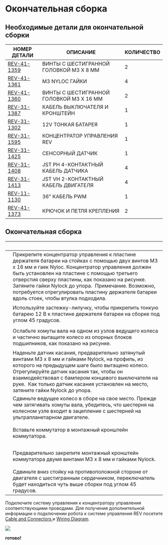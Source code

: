 # Окончательная сборка

## Необходимые детали для окончательной сборки

| **НОМЕР ДЕТАЛИ**                                                             | **ОПИСАНИЕ**                             | **КОЛИЧЕСТВО** |
| ---------------------------------------------------------------------------- | ---------------------------------------- | -------------- |
| [REV-41-1359](https://www.revrobotics.com/rev-41-1359/)                      | ВИНТЫ С ШЕСТИГРАННОЙ ГОЛОВКОЙ M3 X 8 ММ  | 2              |
| [REV-41-1361](https://www.revrobotics.com/rev-41-1361/)                      | M3 NYLOC ГАЙКИ                           | 4              |
| [REV-41-1360](https://www.revrobotics.com/rev-41-1360/)                      | ВИНТЫ С ШЕСТИГРАННОЙ ГОЛОВКОЙ M3 X 16 ММ | 2              |
| [REV-31-1387](https://www.revrobotics.com/rev-31-1387/)                      | КАБЕЛЬ ВЫКЛЮЧАТЕЛЯ И КРОНШТЕЙН           | 1              |
| [REV-31-1302](https://www.revrobotics.com/rev-31-1302/)                      | 12V ТОНКАЯ БАТАРЕЯ                       | 1              |
| [REV-31-1595](https://www.revrobotics.com/rev-31-1595/)                      | КОНЦЕНТРАТОР УПРАВЛЕНИЯ REV              | 1              |
| [REV-31-1425](https://www.revrobotics.com/rev-31-1425/)                      | СЕНСОРНЫЙ ДАТЧИК                         | 1              |
| [REV-31-1408](https://www.revrobotics.com/jst-ph-4-pin-sensor-cable-4-pack/) | JST PH 4-КОНТАКТНЫЙ КАБЕЛЬ ДАТЧИКА       | 4              |
| [REV-31-1413](https://www.revrobotics.com/jst-vh-2-pin-motor-cable-4-pack/)  | JST VH 2-КОНТАКТНЫЙ КАБЕЛЬ ДВИГАТЕЛЯ     | 4              |
| [REV-11-1130](https://www.revrobotics.com/rev-11-1130/)                      | 36" КАБЕЛЬ PWM                           | 1              |
| [REV-41-1373](https://www.revrobotics.com/rev-41-1373/)                      | КРЮЧОК И ПЕТЛЯ КРЕПЛЕНИЯ                 | 2              |

## Окончательная сборка

| ​                                                                                                                                                                                                                                                                                                                                     | ​                                                                                                                                                                                                                                                                                                                                                                                                              |
| ------------------------------------------------------------------------------------------------------------------------------------------------------------------------------------------------------------------------------------------------------------------------------------------------------------------------------------- | -------------------------------------------------------------------------------------------------------------------------------------------------------------------------------------------------------------------------------------------------------------------------------------------------------------------------------------------------------------------------------------------------------------- |
| <p>​</p><p><img src="https://2589213514-files.gitbook.io/~/files/v0/b/gitbook-legacy-files/o/assets%2F-M5yw0n8IneF5-9ybLjT%2F-MMScM2f6ycFOkfA0ZAD%2F-MMSclByZESqaaS2cq_F%2FSKV3%20-%20Class%20Bot_Add%20Control%20hub.svg?alt=media&#x26;token=de29f269-0e10-429b-a647-3fdb456d5403" alt="" data-size="original"></p>                 | Прикрепите концентратор управления к пластине держателя батареи на стойках с помощью двух винтов M3 x 16 мм и гаек Nyloc. Концентратор управления должен быть установлен на пластине с помощью третьего отверстия сверху пластины, как показано на рисунке. Затяните гайки Nylock до упора. ​ Примечание. Возможно, потребуется отрегулировать пластину держателя батареи вдоль стоек, чтобы втулка подходила. |
| <p>​</p><p><img src="https://2589213514-files.gitbook.io/~/files/v0/b/gitbook-legacy-files/o/assets%2F-M5yw0n8IneF5-9ybLjT%2F-MMScM2f6ycFOkfA0ZAD%2F-MMSchqV2d0j16yW8E0f%2FSKV3%20-%20Class%20Bot_Add%20Battery.svg?alt=media&#x26;token=5eaa474f-254e-47ca-8e97-1850f48f1f06" alt="" data-size="original"></p>                       | Используйте застежку-липучку, чтобы прикрепить тонкую батарею 12 В к пластине держателя батареи на сборке под углом 45 градусов.                                                                                                                                                                                                                                                                               |
| <p>​</p><p><img src="https://2589213514-files.gitbook.io/~/files/v0/b/gitbook-legacy-files/o/assets%2F-M5yw0n8IneF5-9ybLjT%2F-MMScM2f6ycFOkfA0ZAD%2F-MMScec12w5d2c_5NpWx%2FSKV3%20-%20Class%20Bot_TS%20-%20Loosen%20Wheel.svg?alt=media&#x26;token=4a028c73-bed3-4ebf-a19e-e579249444fb" alt="" data-size="original"></p>             | Ослабьте хомуты вала на одном из узлов ведущего колеса и частично вытащите колесо из опорных блоков подшипников, как показано на рисунке.                                                                                                                                                                                                                                                                      |
| <p>​</p><p><img src="https://2589213514-files.gitbook.io/~/files/v0/b/gitbook-legacy-files/o/assets%2F-M5yw0n8IneF5-9ybLjT%2F-MMScM2f6ycFOkfA0ZAD%2F-MMSc_xWhrII7TP4CX8T%2FSKV3%20-%20Class%20Bot_TS-%20Add%20Sensor.svg?alt=media&#x26;token=9507c706-8595-400a-9626-b68f626d6a91" alt="" data-size="original"></p>                  | Наденьте датчик касания, предварительно затянутый винтами M3 x 8 мм и гайками Nylock, на профиль, из которого на предыдущем шаге было вытащено колесо. Отрегулируйте датчик касания так, чтобы он взаимодействовал с бампером концевого выключателя на руке. ​ Как только датчик касания установлен на место, затяните гайки Nylock до упора.                                                                  |
| <p>​</p><p><img src="https://2589213514-files.gitbook.io/~/files/v0/b/gitbook-legacy-files/o/assets%2F-M5yw0n8IneF5-9ybLjT%2F-MMScM2f6ycFOkfA0ZAD%2F-MMScV1TpZem_oc8O_WI%2FSKV3%20-%20Class%20Bot_TS%20-%20Restore%20Wheel.svg?alt=media&#x26;token=8c57a50f-1373-4a4c-8ad6-909e61d8efc3" alt="" data-size="original"></p>            | Сдвиньте ведущее колесо в сборе на свое место. Прежде чем затягивать хомуты вала, убедитесь, что шестерня на колесном узле входит в зацепление с шестерней на ультрапланетарном двигателе.                                                                                                                                                                                                                     |
| <p>​</p><p><img src="https://2589213514-files.gitbook.io/~/files/v0/b/gitbook-legacy-files/o/assets%2F-M5yw0n8IneF5-9ybLjT%2F-MDRaMoS1o_Ko2Ik5TVR%2F-MDWVJY4shBeftIqQzXV%2FSKV3%20-%20Class%20Bot_Add%20Switch%20to%20Bracket.svg?alt=media&#x26;token=d9c21239-e06c-49d6-aa10-bbd62b3398ef" alt="" data-size="original"></p>         | Вставьте коммутатор в монтажный кронштейн коммутатора.                                                                                                                                                                                                                                                                                                                                                         |
| <p>​</p><p><img src="https://2589213514-files.gitbook.io/~/files/v0/b/gitbook-legacy-files/o/assets%2F-M5yw0n8IneF5-9ybLjT%2F-MMRhIgLPv-irXg3_tVp%2F-MMSc1fpnF76alHXa1eW%2FSKV3%20-%20Class%20Bot_Add%20Screws%20to%20Swtich%20Bracke.svg?alt=media&#x26;token=d9a7c92f-a8f1-46a7-957b-4a3c4309fd56" alt="" data-size="original"></p> | Предварительно закрепите монтажный кронштейн коммутатора двумя винтами M3 x 8 мм и гайками Nylock.                                                                                                                                                                                                                                                                                                             |
| <p>​</p><p><img src="https://2589213514-files.gitbook.io/~/files/v0/b/gitbook-legacy-files/o/assets%2F-M5yw0n8IneF5-9ybLjT%2F-MMScM2f6ycFOkfA0ZAD%2F-MMScO7lKaDDIn2jxqZ3%2FSKV3%20-%20Class%20Bot_Slide%20Switch.svg?alt=media&#x26;token=f105406c-75d4-4e1b-b675-c7d4bcb692df" alt="" data-size="original"></p>                      | Сдвиньте вниз стойку на противоположной стороне от двигателя с шестигранным сердечником, переключатель будет находиться чуть выше сборки под углом 45 градусов.                                                                                                                                                                                                                                                |

Подключите систему управления к концентратору управления соответствующими проводами. Для получения дополнительной информации о подключении робота к системе управления REV посетите[ Cable and Connectors ](https://docs.revrobotics.com/duo-control/control-system-overview/cables-and-connectors)и [Wiring Diagram](https://docs.revrobotics.com/duo-control/control-hub-gs/wiring-diagram).

![](https://2589213514-files.gitbook.io/\~/files/v0/b/gitbook-legacy-files/o/assets%2F-M5yw0n8IneF5-9ybLjT%2F-MMRhIgLPv-irXg3\_tVp%2F-MMScAQnU1Trd9RxfwTE%2FSKV3%20-%20Class%20Bot\_Complete.svg?alt=media\&token=caddd174-fa84-412d-ae1c-fa57285e2313)

**готово!**
